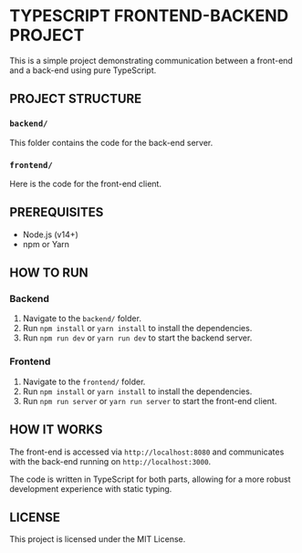 # TYPESCRIPT FRONTEND-BACKEND PROJECT

This is a simple project demonstrating communication between a front-end and a back-end using pure TypeScript.

## PROJECT STRUCTURE

### `backend/`
This folder contains the code for the back-end server.

### `frontend/`
Here is the code for the front-end client.

## PREREQUISITES
- Node.js (v14+)
- npm or Yarn

## HOW TO RUN

### Backend
1. Navigate to the `backend/` folder.
2. Run `npm install` or `yarn install` to install the dependencies.
3. Run `npm run dev` or `yarn run dev` to start the backend server.

### Frontend
1. Navigate to the `frontend/` folder.
2. Run `npm install` or `yarn install` to install the dependencies.
3. Run `npm run server` or `yarn run server` to start the front-end client.

## HOW IT WORKS

The front-end is accessed via `http://localhost:8080` and communicates with the back-end running on `http://localhost:3000`.

The code is written in TypeScript for both parts, allowing for a more robust development experience with static typing.

## LICENSE

This project is licensed under the MIT License.
